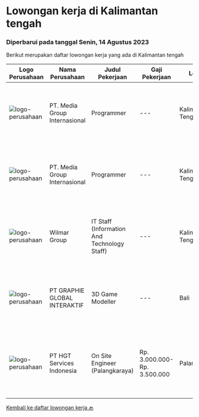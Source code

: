 
  # Lowongan kerja di Kalimantan tengah

  ### Diperbarui pada tanggal Senin, 14 Agustus 2023

  Berikut merupakan daftar lowongan kerja yang ada di Kalimantan tengah

  |Logo Perusahaan | Nama Perusahaan | Judul Pekerjaan | Gaji Pekerjaan | Lokasi | Deskripsi | Tanggal diunggah | Pranala |
  | -------------- | --------------- | --------------- | --------- | --------- | -------------- | ------- | ----------- |
  |![logo-perusahaan](https://i.ibb.co/sqvTCh9/112815900-stock-vector-no-image-available-icon-flat-vector.webp)|PT. Media Group Internasional|Programmer|---|Kalimantan Tengah|Domisili Palangkaraya, Kalimantan Tengah*Kualifikasi:*1. *Pendidikan:*  S1 Teknik Informatika atau bidang terkait (bisa sambil kuliah)2. *Pengalaman:*...|Sabtu, 12 Agustus 2023|https://www.jobstreet.co.id/id/job/programmer-1036662405?token=0~30704163-ad75-43d7-b25f-a427e6df3894&sectionRank=1&jobId=jobstreet-id-job-1036662405|
|![logo-perusahaan](https://i.ibb.co/sqvTCh9/112815900-stock-vector-no-image-available-icon-flat-vector.webp)|PT. Media Group Internasional|Programmer|---|Kalimantan Tengah|*Kualifikasi:*1. *Pendidikan:*  S1 Teknik Informatika atau bidang terkait (bisa sambil kuliah)2. *Pengalaman:* Minimal 1 tahun pengalaman dalam...|Jumat, 11 Agustus 2023|https://www.jobstreet.co.id/id/job/programmer-1036660128?token=0~30704163-ad75-43d7-b25f-a427e6df3894&sectionRank=2&jobId=jobstreet-id-job-1036660128|
|![logo-perusahaan](https://image-service-cdn.seek.com.au/5683be4817b674e99653d054bb367590069452e8/ee4dce1061f3f616224767ad58cb2fc751b8d2dc)|Wilmar Group|IT Staff (Information And Technology Staff)|---|Kalimantan Tengah|Deskripsi Pekerjaan Troubleshooting Hardware, Software maupun Network Support operational yang berhubungan dengan IT Syarat Pekerjaan SMK TKJ...|Selasa, 08 Agustus 2023|https://www.jobstreet.co.id/id/job/it-staff-information-and-technology-staff-4430983?token=0~30704163-ad75-43d7-b25f-a427e6df3894&sectionRank=3&jobId=jobstreet-id-job-4430983|
|![logo-perusahaan](https://image-service-cdn.seek.com.au/4cf2a680e40684f2c1e45f1d04725525a26ebc67/ee4dce1061f3f616224767ad58cb2fc751b8d2dc)|PT GRAPHIE GLOBAL INTERAKTIF|3D Game Modeller|---|Bali|Job Responsibilities: Creating 3D Model character for game Smoothing a 3D file Editing 3D File UV Unwrap texturing Humanoid Rigging Required Software...|Senin, 07 Agustus 2023|https://www.jobstreet.co.id/id/job/3d-game-modeller-4429943?token=0~30704163-ad75-43d7-b25f-a427e6df3894&sectionRank=4&jobId=jobstreet-id-job-4429943|
|![logo-perusahaan](https://image-service-cdn.seek.com.au/772ed3a5c6c0da4b2a348dbfafd455329a8e18e7/ee4dce1061f3f616224767ad58cb2fc751b8d2dc)|PT HGT Services Indonesia|On Site Engineer (Palangkaraya)|Rp. 3.000.000-Rp. 3.500.000|Palangkaraya|URAIAN PEKERJAAN : Melakukan site survey/asset management, yaitu melakukan pendataan perangkat Melakukan preventive maintenance, yaitu melakukan...|Senin, 07 Agustus 2023|https://www.jobstreet.co.id/id/job/on-site-engineer-palangkaraya-4428544?token=0~30704163-ad75-43d7-b25f-a427e6df3894&sectionRank=5&jobId=jobstreet-id-job-4428544|


  [Kembali ke daftar lowongan kerja 🔙](../README.md#daftar-lowongan-kerja)
  